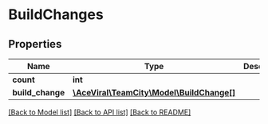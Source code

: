 # BuildChanges

## Properties
Name | Type | Description | Notes
------------ | ------------- | ------------- | -------------
**count** | **int** |  | [optional] 
**build_change** | [**\AceViral\TeamCity\Model\BuildChange[]**](BuildChange.md) |  | [optional] 

[[Back to Model list]](../README.md#documentation-for-models) [[Back to API list]](../README.md#documentation-for-api-endpoints) [[Back to README]](../README.md)


